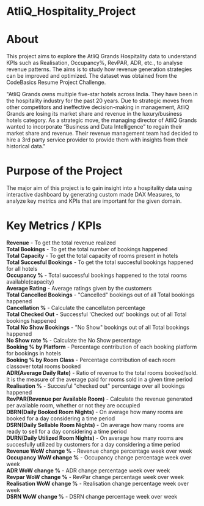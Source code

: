 # AtliQ_Hospitality_Project


# About
This project aims to explore the AtliQ Grands Hospitality data to understand KPIs such as Realisation, Occupancy%, RevPAR, ADR, etc., to analyse revenue patterns. The aims is to study how revenue generation strategies can be improved and optimized. The dataset was obtained from the CodeBasics Resume Project Challenge.

"AtliQ Grands owns multiple five-star hotels across India. They have been in the hospitality industry for the past 20 years. Due to strategic moves from other competitors and ineffective decision-making in management, AtliQ Grands are losing its market share and revenue in the luxury/business hotels category. As a strategic move, the managing director of AtliQ Grands wanted to incorporate “Business and Data Intelligence” to regain their market share and revenue. Their revenue management team had decided to hire a 3rd party service provider to provide them with insights from their historical data."

# Purpose of the Project
The major aim of this project is to gain insight into a hospitality data using interactive dashboard by generating custom made DAX Measures, to analyze key metrics and KPIs that are important for the given domain.

# Key Metrics / KPIs
**Revenue** -	To get the total revenue realized <br/>
**Total Bookings** - To get the total number of bookings happened<br/>
**Total Capacity** - To get the total capacity of rooms present in hotels<br/>
**Total Succesful Bookings** - To get the total succesful bookings happened for all hotels<br/>
**Occupancy %** - Total successful bookings happened to the total rooms available(capacity)<br/>
**Average Rating** - Average ratings given by the customers<br/>
**Total Cancelled Bookings** - "Cancelled" bookings out of all Total bookings happened<br/>
**Cancellation %** - Calculate the cancellaton percentage<br/>
**Total Checked Out** - Successful 'Checked out' bookings out of all Total bookings happened<br/>
**Total No Show Bookings** - "No Show" bookings out of all Total bookings happened<br/> 
**No Show rate %** - Calculate the No Show percentage<br/>
**Booking % by Platform**	- Percentage contribution of each booking platform for bookings in hotels<br/>
**Booking % by Room Class** - Percentage contribution of each room classover total rooms booked<br/>
**ADR(Average Daily Rate)** - Ratio of revenue to the total rooms booked/sold. It is the measure of the average paid for rooms sold in a given time period<br/>
**Realisation %** - Succesful "checked out" percentage over all bookings happened<br/>
**RevPAR(Revenue per Available Room)** - Calculate the revenue generated per available room, whether or not they are occupied<br/>
**DBRN(Daily Booked Room Nights)** - On average how many rooms are booked for a day considering a time period<br/>
**DSRN(Daily Sellable Room Nights)** - On average how many rooms are ready to sell for a day considering a time period<br/>
**DURN(Daily Utilized Room Nights)** - On average how many rooms are succesfully utilized by customers for a day considering a time period<br/>
**Revenue WoW change %** - Revenue change percentage week over week<br/>
**Occupancy WoW change %** - Occupancy change percentage week over week<br/>
**ADR WoW change %** - ADR change percentage week over week<br/>
**Revpar WoW change %**	- RevPar change percentage week over week<br/>
**Realisation WoW change %** - Realisation change percentage week over week<br/>
**DSRN WoW change %**	- DSRN change percentage week over week
